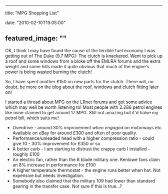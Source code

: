 
---
title: "MPG Shopping List"

date: "2010-02-10T19:05:00"

featured_image: ""
---


OK, I think I may have found the cause of the terrible fuel economy I was <span>getting</span> out of The Duke (9.7 MPG):  The clutch is knackered.  Went to pick up a roof and some windows from a bloke off the <span>EMLRA</span> forums and the extra weight and some hills made it quite obvious that much of the engine's power is being wasted burning the clutch!

So, I have spent another £150 on new parts for the clutch.  There will, no doubt, be more on the blog about the roof, windows and clutch fitting later on!

I started a thread about MPG on the <span>LRnet</span> forums and got some advice which may well be worth listening to!  Most people with 2.286 petrol engines like mine claimed to get around 17 MPG.  Still not amazing but it'd halve my petrol bill, which suits me!
<ul><li>Overdrive - around 30% improvement <span style="font-style: italic;">when engaged</span> on motorways etc.  Available on eBay for around £300 and often of poor quality.</li><li>Performance/unleaded head with a higher compression ratio - could give 10 - 30% improvement for £350 or so
</li><li>A better <span><span>carb</span></span> - I am starting to distrust the crappy <span>carb</span> I installed - roughly £100
</li><li>An electric fan, rather than the 8 blade military one.  <span>Kenlowe</span> fans claim an 8% increase in performance for £100
</li><li>A higher temperature thermostat - the engine runs better when hot.  Not expensive but needs investigation.
</li><li>Somebody also claimed that the military 109 had lower than standard gearing in the transfer case.  Not sure if this is true...?
</li></ul>